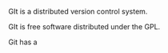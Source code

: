 GIt is a distributed version control system.

GIt is free software distributed under the GPL.

Git has a
